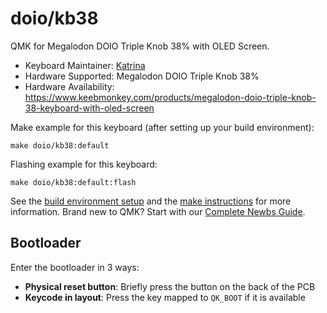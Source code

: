 # doio/kb38

QMK for Megalodon DOIO Triple Knob 38% with OLED Screen. 

* Keyboard Maintainer: [Katrina](https://github.com/PepperKats)
* Hardware Supported: Megalodon DOIO Triple Knob 38%
* Hardware Availability: https://www.keebmonkey.com/products/megalodon-doio-triple-knob-38-keyboard-with-oled-screen

Make example for this keyboard (after setting up your build environment):

    make doio/kb38:default

Flashing example for this keyboard:

    make doio/kb38:default:flash

See the [build environment setup](https://docs.qmk.fm/#/getting_started_build_tools) and the [make instructions](https://docs.qmk.fm/#/getting_started_make_guide) for more information. Brand new to QMK? Start with our [Complete Newbs Guide](https://docs.qmk.fm/#/newbs).

## Bootloader

Enter the bootloader in 3 ways:

* **Physical reset button**: Briefly press the button on the back of the PCB
* **Keycode in layout**: Press the key mapped to `QK_BOOT` if it is available
